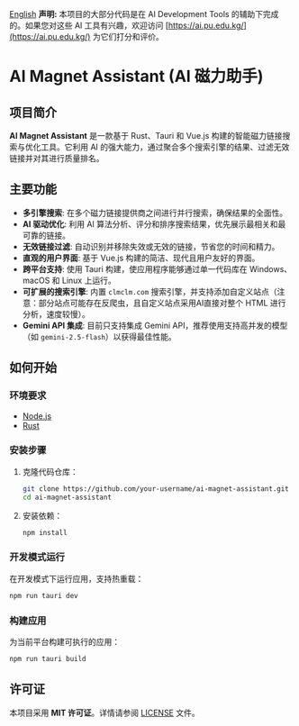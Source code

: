 [English](README.md)
**声明:** 本项目的大部分代码是在 AI Development Tools 的辅助下完成的。如果您对这些 AI 工具有兴趣，欢迎访问 [https://ai.pu.edu.kg/](https://ai.pu.edu.kg/) 为它们打分和评价。

# AI Magnet Assistant (AI 磁力助手)

## 项目简介

**AI Magnet Assistant** 是一款基于 Rust、Tauri 和 Vue.js 构建的智能磁力链接搜索与优化工具。它利用 AI 的强大能力，通过聚合多个搜索引擎的结果、过滤无效链接并对其进行质量排名。

## 主要功能

-   **多引擎搜索**: 在多个磁力链接提供商之间进行并行搜索，确保结果的全面性。
-   **AI 驱动优化**: 利用 AI 算法分析、评分和排序搜索结果，优先展示最相关和最可靠的链接。
-   **无效链接过滤**: 自动识别并移除失效或无效的链接，节省您的时间和精力。
-   **直观的用户界面**: 基于 Vue.js 构建的简洁、现代且用户友好的界面。
-   **跨平台支持**: 使用 Tauri 构建，使应用程序能够通过单一代码库在 Windows、macOS 和 Linux 上运行。
-   **可扩展的搜索引擎**: 内置 `clmclm.com` 搜索引擎，并支持添加自定义站点（注意：部分站点可能存在反爬虫，且自定义站点采用AI直接对整个 HTML 进行分析，速度较慢）。
-   **Gemini API 集成**: 目前只支持集成 Gemini API，推荐使用支持高并发的模型（如 `gemini-2.5-flash`）以获得最佳性能。

## 如何开始

### 环境要求

-   [Node.js](https://nodejs.org/zh-cn/)
-   [Rust](https://www.rust-lang.org/zh-CN/tools/install)

### 安装步骤

1.  克隆代码仓库：
    ```bash
    git clone https://github.com/your-username/ai-magnet-assistant.git
    cd ai-magnet-assistant
    ```

2.  安装依赖：
    ```bash
    npm install
    ```

### 开发模式运行

在开发模式下运行应用，支持热重载：

```bash
npm run tauri dev
```

### 构建应用

为当前平台构建可执行的应用：

```bash
npm run tauri build
```

## 许可证

本项目采用 **MIT 许可证**。详情请参阅 [LICENSE](LICENSE) 文件。